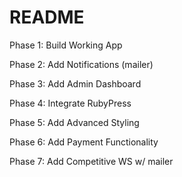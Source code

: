 # README

Phase 1: Build Working App

Phase 2: Add Notifications (mailer)

Phase 3: Add Admin Dashboard

Phase 4: Integrate RubyPress

Phase 5: Add Advanced Styling

Phase 6: Add Payment Functionality

Phase 7: Add Competitive WS w/ mailer




